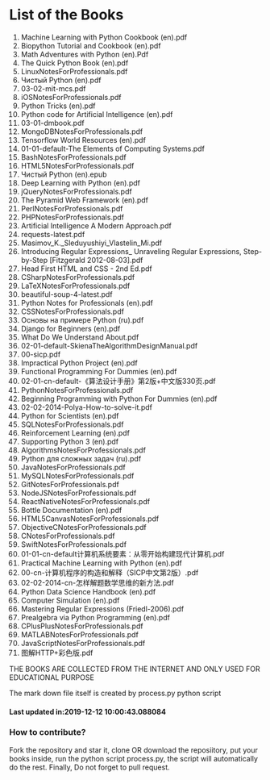 # List of the Books
1. Machine Learning with Python Cookbook (en).pdf
2. Biopython Tutorial and Cookbook (en).pdf
3. Math Adventures with Python (en).Pdf
4. The Quick Python Book (en).pdf
5. LinuxNotesForProfessionals.pdf
6. Чистый Python (en).pdf
7. 03-02-mit-mcs.pdf
8. iOSNotesForProfessionals.pdf
9. Python Tricks (en).pdf
10. Python code for Artificial Intelligence (en).pdf
11. 03-01-dmbook.pdf
12. MongoDBNotesForProfessionals.pdf
13. Tensorflow World Resources (en).pdf
14. 01-01-default-The Elements of Computing Systems.pdf
15. BashNotesForProfessionals.pdf
16. HTML5NotesForProfessionals.pdf
17. Чистый Python (en).epub
18. Deep Learning with Python (en).pdf
19. jQueryNotesForProfessionals.pdf
20. The Pyramid Web Framework (en).pdf
21. PerlNotesForProfessionals.pdf
22. PHPNotesForProfessionals.pdf
23. Artificial Intelligence A Modern Approach.pdf
24. requests-latest.pdf
25. Masimov_K._Sleduyushiyi_Vlastelin_Mi.pdf
26. Introducing Regular Expressions_ Unraveling Regular Expressions, Step-by-Step [Fitzgerald 2012-08-03].pdf
27. Head First HTML and CSS - 2nd Ed.pdf
28. CSharpNotesForProfessionals.pdf
29. LaTeXNotesForProfessionals.pdf
30. beautiful-soup-4-latest.pdf
31. Python Notes for Professionals (en).pdf
32. CSSNotesForProfessionals.pdf
33. Основы на примере Python (ru).pdf
34. Django for Beginners (en).pdf
35. What Do We Understand About.pdf
36. 02-01-default-SkienaTheAlgorithmDesignManual.pdf
37. 00-sicp.pdf
38. Impractical Python Project (en).pdf
39. Functional Programming For Dummies (en).pdf
40. 02-01-cn-default-《算法设计手册》第2版+中文版330页.pdf
41. PythonNotesForProfessionals.pdf
42. Beginning Programming with Python For Dummies (en).pdf
43. 02-02-2014-Polya-How-to-solve-it.pdf
44. Python for Scientists (en).pdf
45. SQLNotesForProfessionals.pdf
46. Reinforcement Learning (en).pdf
47. Supporting Python 3 (en).pdf
48. AlgorithmsNotesForProfessionals.pdf
49. Python для сложных задач (ru).pdf
50. JavaNotesForProfessionals.pdf
51. MySQLNotesForProfessionals.pdf
52. GitNotesForProfessionals.pdf
53. NodeJSNotesForProfessionals.pdf
54. ReactNativeNotesForProfessionals.pdf
55. Bottle Documentation (en).pdf
56. HTML5CanvasNotesForProfessionals.pdf
57. ObjectiveCNotesForProfessionals.pdf
58. CNotesForProfessionals.pdf
59. SwiftNotesForProfessionals.pdf
60. 01-01-cn-default计算机系统要素：从零开始构建现代计算机.pdf
61. Practical Machine Learning with Python (en).pdf
62. 00-cn-计算机程序的构造和解释（SICP中文第2版）.pdf
63. 02-02-2014-cn-怎样解题数学思维的新方法.pdf
64. Python Data Science Handbook (en).pdf
65. Computer Simulation (en).pdf
66. Mastering Regular Expressions (Friedl-2006).pdf
67. Prealgebra via Python Programming (en).pdf
68. CPlusPlusNotesForProfessionals.pdf
69. MATLABNotesForProfessionals.pdf
70. JavaScriptNotesForProfessionals.pdf
71. 图解HTTP+彩色版.pdf



THE BOOKS ARE COLLECTED FROM THE INTERNET AND ONLY USED FOR EDUCATIONAL PURPOSE

The mark down file itself is created by process.py python script


 #### Last updated in:2019-12-12 10:00:43.088084
### How to contribute?
Fork the repository and star it, clone OR download the reposiitory, put your books inside, run the python script process.py, the script will automatically do the rest. Finally, Do not forget to pull request.

